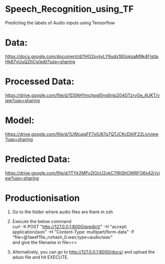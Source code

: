 # Speech_Recognition_using_TF
Predicting the labels of Audio inputs using Tensorflow

# Data:
https://docs.google.com/document/d/1HO2syjiyLY9uds18GokgaM9k4FIstlaHk87vUuQZhCg/edit?usp=sharing

# Processed Data:
https://drive.google.com/file/d/1DSNH1mchpgI0ns6mp204GTzryGe_4UKT/view?usp=sharing

# Model:
https://drive.google.com/file/d/1UWcaiqFF7xIU87q7QTJCKcDIIiIF22Ln/view?usp=sharing

# Predicted Data:
https://drive.google.com/file/d/1TYk2MPv2IOcU2vkC7tRjShOWRFO6x42r/view?usp=sharing

# Productionisation
  1. Go to the folder where audio files are there in zsh
  2. Execute the below command   
  curl -X POST "http://127.0.0.1:8000/predict/" -H  "accept: application/json" -H  "Content-Type: multipart/form-data" -F     "file=@1aeef15e_nohash_0.wav;type=audio/wav"  
  and give the filename in file=<<filename>>
  
  3. Alternatively, you can go to http://127.0.0.1:8000/docs/ and upload the aduio file and hit EXECUTE.

